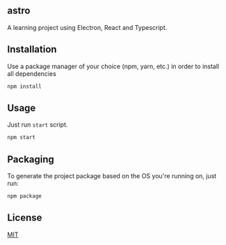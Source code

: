 ## astro

A learning project using Electron, React and Typescript.

## Installation

Use a package manager of your choice (npm, yarn, etc.) in order to install all dependencies

```bash
npm install
```

## Usage

Just run `start` script.

```bash
npm start
```

## Packaging

To generate the project package based on the OS you're running on, just run:

```bash
npm package
```

## License

[MIT](https://choosealicense.com/licenses/mit/)
